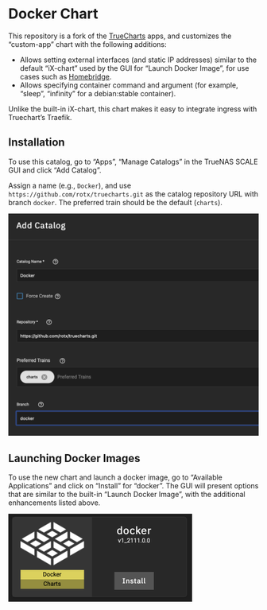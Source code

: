 # Docker Chart

This repository is a fork of the [TrueCharts](https://github.com/truecharts/catalog/tree/main/stable) apps, and customizes the “custom-app” chart with the following additions:

* Allows setting external interfaces (and static IP addresses) similar to the default “iX-chart” used by the GUI for “Launch Docker Image”, for use cases such as [Homebridge](https://homebridge.io/).
* Allows specifying container command and argument (for example, “sleep”, “infinity” for a debian:stable container).

Unlike the built-in iX-chart, this chart makes it easy to integrate ingress with Truechart’s Traefik.

## Installation

To use this catalog, go to “Apps”, “Manage Catalogs” in the TrueNAS SCALE GUI and click “Add Catalog”.

Assign a name (e.g., `Docker`), and use `https://github.com/rotx/truecharts.git` as the catalog repository URL with branch `docker`. The preferred train should be the default (`charts`).

<img src="img/addcatalog.png" alt="Add Catalog" style="zoom:50%;" />

## Launching Docker Images

To use the new chart and launch a docker image, go to “Available Applications” and click on “Install” for “docker”. The GUI will present options that are similar to the built-in “Launch Docker Image”, with the additional enhancements listed above.

<img src="img/launch.png" alt="Launch Docker Image" style="zoom: 50%;" />
